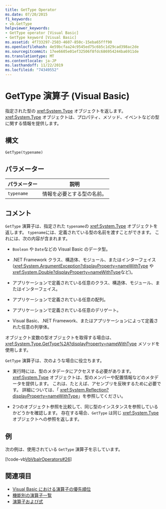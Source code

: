 ```yaml
---
title: GetType Operator
ms.date: 07/20/2015
f1_keywords:
- vb.GetType
helpviewer_keywords:
- GetType operator [Visual Basic]
- GetType keyword [Visual Basic]
ms.assetid: 4f733297-2503-4607-850c-15eba65fff90
ms.openlocfilehash: 4e59bcfaa24c9545ed75c6b5c1d29cad398ac2de
ms.sourcegitcommit: 17ee6605e01ef32506f8fdc686954244ba6911de
ms.translationtype: MT
ms.contentlocale: ja-JP
ms.lasthandoff: 11/22/2019
ms.locfileid: "74349552"
---
```

# <a name="gettype-operator-visual-basic"></a>GetType 演算子 (Visual Basic)
指定された型の <xref:System.Type> オブジェクトを返します。 <xref:System.Type> オブジェクトは、プロパティ、メソッド、イベントなどの型に関する情報を提供します。  
  
## <a name="syntax"></a>構文  
  
```vb  
GetType(typename)  
```  
  
## <a name="parameters"></a>パラメーター  
  
|パラメーター|説明|  
|---|---|  
|`typename`|情報を必要とする型の名前。|  
  
## <a name="remarks"></a>コメント  
 `GetType` 演算子は、指定された `typename`の <xref:System.Type> オブジェクトを返します。 `typename`には、定義されている型の名前を渡すことができます。 これには、次の内容が含まれます。  
  
- `Boolean` や `Date`などの Visual Basic のデータ型。  
  
- .NET Framework クラス、構造体、モジュール、またはインターフェイス (<xref:System.ArgumentException?displayProperty=nameWithType> や <xref:System.Double?displayProperty=nameWithType>など)。  
  
- アプリケーションで定義されている任意のクラス、構造体、モジュール、またはインターフェイス。  
  
- アプリケーションで定義されている任意の配列。  
  
- アプリケーションで定義されている任意のデリゲート。  
  
- Visual Basic、.NET Framework、またはアプリケーションによって定義された任意の列挙体。  
  
 オブジェクト変数の型オブジェクトを取得する場合は、<xref:System.Type.GetType%2A?displayProperty=nameWithType> メソッドを使用します。  
  
 `GetType` 演算子は、次のような場合に役立ちます。  
  
- 実行時には、型のメタデータにアクセスする必要があります。 <xref:System.Type> オブジェクトは、型のメンバーや配置情報などのメタデータを提供します。 これは、たとえば、アセンブリを反映するために必要です。 詳細については、「 <xref:System.Reflection?displayProperty=nameWithType>」を参照してください。  
  
- 2つのオブジェクト参照を比較して、同じ型のインスタンスを参照しているかどうかを確認します。 存在する場合、`GetType` は同じ <xref:System.Type> オブジェクトへの参照を返します。  
  
## <a name="example"></a>例  
 次の例は、使用されている `GetType` 演算子を示しています。  
  
 [!code-vb[VbVbalrOperators#26](~/samples/snippets/visualbasic/VS_Snippets_VBCSharp/VbVbalrOperators/VB/Class1.vb#26)]  
  
## <a name="see-also"></a>関連項目

- [Visual Basic における演算子の優先順位](../../../visual-basic/language-reference/operators/operator-precedence.md)
- [機能別の演算子一覧](../../../visual-basic/language-reference/operators/operators-listed-by-functionality.md)
- [演算子および式](../../../visual-basic/programming-guide/language-features/operators-and-expressions/index.md)
